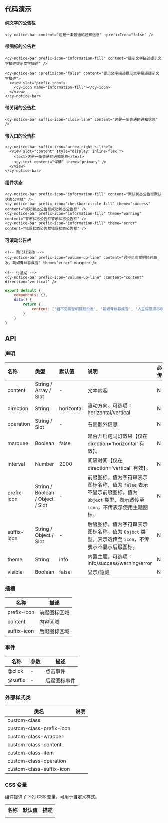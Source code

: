 ## 代码演示

#### 纯文字的公告栏

```vue
<cy-notice-bar content="这是一条普通的通知信息" :prefixIcon="false" />
```

#### 带图标的公告栏

```vue
<cy-notice-bar prefix-icon="information-fill" content="提示文字描述提示文字描述提示文字描述" />

<cy-notice-bar :prefixIcon="false" content="提示文字描述提示文字描述提示文字描述">
  <view slot="prefix-icon">
    <cy-icon name="information-fill"></cy-icon>
  </view>
</cy-notice-bar>
```

#### 带关闭的公告栏

```vue
<cy-notice-bar suffix-icon="close-line" content="这是一条普通的通知信息" />
```

#### 带入口的公告栏

```vue
<cy-notice-bar suffix-icon="arrow-right-s-line">
  <view slot="content" style="display: inline-flex;">
    <text>这是一条普通的通知信息</text>
    <cy-text content="详情" theme="primary" />
  </view>
</cy-notice-bar>
```

#### 组件状态

```vue
<cy-notice-bar prefix-icon="information-fill" content="默认状态公告栏默认状态公告栏" />
<cy-notice-bar prefix-icon="checkbox-circle-fill" theme="success" content="成功状态公告栏成功状态公告栏" />
<cy-notice-bar prefix-icon="information-fill" theme="warning" content="警示状态公告栏警示状态公告栏" />
<cy-notice-bar prefix-icon="information-fill" theme="error" content="错误状态公告栏错误状态公告栏" />
```

#### 可滚动公告栏

```vue
<!-- 跑马灯滚动 -->
<cy-notice-bar prefix-icon="volume-up-line" content="君不见高堂明镜悲白发，朝如青丝暮成雪" theme="error" marquee />

<!-- 行滚动 -->
<cy-notice-bar prefix-icon="volume-up-line" :content="content" direction="vertical" />
```

```js
export default {
	components: {},
	data() {
		return {
			content: ['君不见高堂明镜悲白发', '朝如青丝暮成雪', '人生得意须尽欢', '莫使金樽空对月']
		}
	}
}
```



## API

### 声明

| 名称        | 类型                             | 默认值     | 说明                                                         | 必传 |
| :---------- | :------------------------------- | :--------- | :----------------------------------------------------------- | :--- |
| content     | String / Array / Slot            | -          | 文本内容                                                     | N    |
| direction   | String                           | horizontal | 滚动方向。可选项：horizontal/vertical                        | N    |
| operation   | String / Slot                    | -          | 右侧额外信息                                                 | N    |
| marquee     | Boolean                          | false      | 是否开启跑马灯效果【仅在 direction='horizontal' 有效】。     | N    |
| interval    | Number                           | 2000       | 间隔时间【仅在 direction='vertical' 有效】。                 | N    |
| prefix-icon | String / Boolean / Object / Slot | -          | 前缀图标。值为字符串表示图标名称，值为 `false` 表示不显示前缀图标，值为 `Object` 类型，表示透传至 `icon`，不传表示使用主题图标。 | N    |
| suffix-icon | String / Object / Slot           | -          | 后缀图标。值为字符串表示图标名称。值为 `Object` 类型，表示透传至 `icon`，不传表示不显示后缀图标。 | N    |
| theme       | String                           | info       | 内置主题。可选项：info/success/warning/error                 | N    |
| visible     | Boolean                          | false      | 显示/隐藏                                                    | N    |

### 插槽

| 名称        | 描述         |
| ----------- | ------------ |
| prefix-icon | 前缀图标区域 |
| content     | 内容区域     |
| suffix-icon | 后缀图标区域 |

### 事件

| 名称    | 参数 | 描述         |
| ------- | ---- | ------------ |
| @click  | -    | 点击事件     |
| @suffix | -    | 后缀图标事件 |

### 外部样式类

| 类名                     | 说明 |
| ------------------------ | ---- |
| custom-class             |      |
| custom-class-prefix-icon |      |
| custom-class-wrapper     |      |
| custom-class-content     |      |
| custom-class-item        |      |
| custom-class-operation   |      |
| custom-class-suffix-icon |      |

### CSS 变量

组件提供了下列 CSS 变量，可用于自定义样式。

| 名称 | 默认值 | 描述 |
| ---- | ------ | ---- |
|      |        |      |